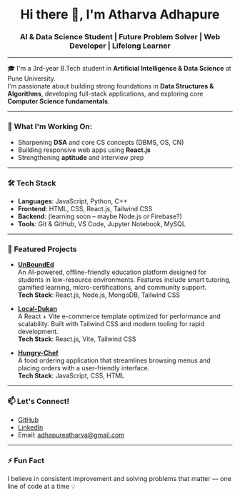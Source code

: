 <h1 align="center">Hi there 👋, I'm Atharva Adhapure</h1>
<h3 align="center">AI & Data Science Student | Future Problem Solver | Web Developer | Lifelong Learner</h3>

---

🎓 I'm a 3rd-year B.Tech student in **Artificial Intelligence & Data Science** at Pune University.  
I'm passionate about building strong foundations in **Data Structures & Algorithms**, developing full-stack applications, and exploring core **Computer Science fundamentals**.

---

### 🚀 What I'm Working On:
- Sharpening **DSA** and core CS concepts (DBMS, OS, CN)
- Building responsive web apps using **React.js**
- Strengthening **aptitude** and interview prep

---

### 🛠️ Tech Stack
- **Languages**: JavaScript, Python, C++
- **Frontend**: HTML, CSS, React.js, Tailwind CSS
- **Backend**: (learning soon – maybe Node.js or Firebase?)
- **Tools**: Git & GitHub, VS Code, Jupyter Notebook, MySQL

---

### 📌 Featured Projects

- **[UnBoundEd](https://github.com/atharva-adhapure/UnBoundEd)**  
  An AI-powered, offline-friendly education platform designed for students in low-resource environments. Features include smart tutoring, gamified learning, micro-certifications, and community support.  
  **Tech Stack**: React.js, Node.js, MongoDB, Tailwind CSS

- **[Local-Dukan](https://github.com/atharva-adhapure/Local-Dukan)**  
  A React + Vite e-commerce template optimized for performance and scalability. Built with Tailwind CSS and modern tooling for rapid development.  
  **Tech Stack**: React.js, Vite, Tailwind CSS

- **[Hungry-Chef](https://github.com/atharva-adhapure/Hungry-Chef)**  
  A food ordering application that streamlines browsing menus and placing orders with a user-friendly interface.  
  **Tech Stack**: JavaScript, CSS, HTML

---

### 📫 Let's Connect!
- [GitHub](https://github.com/atharva-adhapure)
- [LinkedIn](https://www.linkedin.com/in/atharvaadhapure) 
- Email: adhapureatharva@gmail.com

---

### ⚡ Fun Fact
I believe in consistent improvement and solving problems that matter — one line of code at a time 💡
